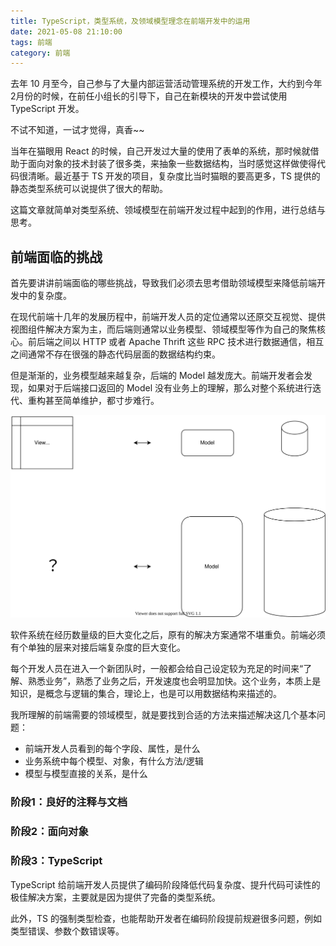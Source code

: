```yaml
---
title: TypeScript，类型系统，及领域模型理念在前端开发中的运用
date: 2021-05-08 21:10:00
tags: 前端
category: 前端
---
```


去年 10 月至今，自己参与了大量内部运营活动管理系统的开发工作，大约到今年2月份的时候，在前任小组长的引导下，自己在新模块的开发中尝试使用 TypeScript 开发。

不试不知道，一试才觉得，真香~~

当年在猫眼用 React 的时候，自己开发过大量的使用了表单的系统，那时候就借助于面向对象的技术封装了很多类，来抽象一些数据结构，当时感觉这样做使得代码很清晰。最近基于 TS 开发的项目，复杂度比当时猫眼的要高更多，TS 提供的静态类型系统可以说提供了很大的帮助。

这篇文章就简单对类型系统、领域模型在前端开发过程中起到的作用，进行总结与思考。

## 前端面临的挑战
首先要讲讲前端面临的哪些挑战，导致我们必须去思考借助领域模型来降低前端开发中的复杂度。

在现代前端十几年的发展历程中，前端开发人员的定位通常以还原交互视觉、提供视图组件解决方案为主，而后端则通常以业务模型、领域模型等作为自己的聚焦核心。前后端之间以 HTTP 或者 Apache Thrift 这些 RPC 技术进行数据通信，相互之间通常不存在很强的静态代码层面的数据结构约束。

但是渐渐的，业务模型越来越复杂，后端的 Model 越发庞大。前端开发者会发现，如果对于后端接口返回的 Model 没有业务上的理解，那么对整个系统进行迭代、重构甚至简单维护，都寸步难行。

<img src="/images/2021/05/fe-ddd-01.svg" style="width: 640px;" />

软件系统在经历数量级的巨大变化之后，原有的解决方案通常不堪重负。前端必须有个单独的层来对接后端复杂度的巨大变化。


每个开发人员在进入一个新团队时，一般都会给自己设定较为充足的时间来“了解、熟悉业务”，熟悉了业务之后，开发速度也会明显加快。这个业务，本质上是知识，是概念与逻辑的集合，理论上，也是可以用数据结构来描述的。

我所理解的前端需要的领域模型，就是要找到合适的方法来描述解决这几个基本问题：

+ 前端开发人员看到的每个字段、属性，是什么
+ 业务系统中每个模型、对象，有什么方法/逻辑
+ 模型与模型直接的关系，是什么

### 阶段1：良好的注释与文档


### 阶段2：面向对象


### 阶段3：TypeScript

TypeScript 给前端开发人员提供了编码阶段降低代码复杂度、提升代码可读性的极佳解决方案，主要就是因为提供了完备的类型系统。

此外，TS 的强制类型检查，也能帮助开发者在编码阶段提前规避很多问题，例如类型错误、参数个数错误等。


